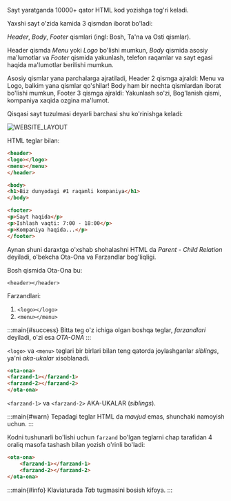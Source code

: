 Sayt yaratganda 10000+ qator HTML kod yozishga tog'ri keladi.

Yaxshi sayt o'zida kamida 3 qismdan iborat bo'ladi:

*Header*, *Body*, *Footer* qismlari (ingl: Bosh, Ta'na va Osti qismlar).

Header qismda *Menu* yoki *Logo* bo'lishi mumkun, *Body* qismida asosiy ma'lumotlar va *Footer* qismida yakunlash, telefon raqamlar va sayt egasi haqida ma'lumotlar berilishi mumkun.

Asosiy qismlar yana parchalarga ajratiladi, Header 2 qismga ajraldi: Menu va Logo, balkim yana qismlar qo'shilar! Body ham bir nechta qismlardan iborat bo'lishi mumkun, Footer 3 qismga ajraldi: Yakunlash so'zi, Bog'lanish qismi, kompaniya xaqida ozgina ma'lumot.

Qisqasi sayt tuzulmasi deyarli barchasi shu ko'rinishga keladi:

![WEBSITE_LAYOUT](https://i.ibb.co/dtM3MXQ/Group-17.png)

HTML teglar bilan:

~~~html
<header>
<logo></logo>
<menu></menu>
</header>

<body>
<h1>Biz dunyodagi #1 raqamli kompaniya</h1>
</body>

<footer>
<p>Sayt haqida</p>
<p>Ishlash vaqti: 7:00 - 18:00</p>
<p>Kompaniya haqida...</p>
</footer>
~~~

Aynan shuni daraxtga o'xshab shohalashni HTML da *Parent - Child Relation* deyiladi, o'bekcha Ota-Ona va Farzandlar bog'liqligi.

Bosh qismida Ota-Ona bu:

`<header></header>`

Farzandlari:

1. `<logo></logo>`
2. `<menu></menu>`

:::main{#success}
Bitta teg o'z ichiga olgan boshqa teglar, *farzandlari* deyiladi, o'zi esa *OTA-ONA*
:::

`<logo>` va `<menu>` teglari bir birlari bilan teng qatorda joylashganlar *siblings*, ya'ni *aka-ukalar* xisoblanadi.

~~~html
<ota-ona>
<farzand-1></farzand-1>
<farzand-2></farzand-2>
</ota-ona>
~~~

`<farzand-1>` va `<farzand-2>` AKA-UKALAR (*siblings*).

:::main{#warn}
Tepadagi teglar HTML da *mavjud* emas, shunchaki namoyish uchun.
:::

Kodni tushunarli bo'lishi uchun `farzand` bo'lgan teglarni chap tarafidan 4 oraliq masofa tashash bilan yozish o'rinli bo'ladi:

~~~html
<ota-ona>
    <farzand-1></farzand-1>
    <farzand-2></farzand-2>
</ota-ona>
~~~

:::main{#info}
Klaviaturada *Tab* tugmasini bosish kifoya.
:::
